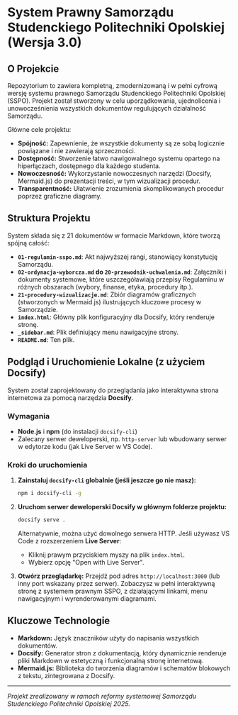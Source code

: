 # System Prawny Samorządu Studenckiego Politechniki Opolskiej (Wersja 3.0)

## O Projekcie

Repozytorium to zawiera kompletną, zmodernizowaną i w pełni cyfrową wersję systemu prawnego Samorządu Studenckiego Politechniki Opolskiej (SSPO). Projekt został stworzony w celu uporządkowania, ujednolicenia i unowocześnienia wszystkich dokumentów regulujących działalność Samorządu.

Główne cele projektu:
- **Spójność:** Zapewnienie, że wszystkie dokumenty są ze sobą logicznie powiązane i nie zawierają sprzeczności.
- **Dostępność:** Stworzenie łatwo nawigowalnego systemu opartego na hiperłączach, dostępnego dla każdego studenta.
- **Nowoczesność:** Wykorzystanie nowoczesnych narzędzi (Docsify, Mermaid.js) do prezentacji treści, w tym wizualizacji procedur.
- **Transparentność:** Ułatwienie zrozumienia skomplikowanych procedur poprzez graficzne diagramy.

## Struktura Projektu

System składa się z 21 dokumentów w formacie Markdown, które tworzą spójną całość:

- **`01-regulamin-sspo.md`**: Akt najwyższej rangi, stanowiący konstytucję Samorządu.
- **`02-ordynacja-wyborcza.md` do `20-przewodnik-uchwalenia.md`**: Załączniki i dokumenty systemowe, które uszczegóławiają przepisy Regulaminu w różnych obszarach (wybory, finanse, etyka, procedury itp.).
- **`21-procedury-wizualizacje.md`**: Zbiór diagramów graficznych (stworzonych w Mermaid.js) ilustrujących kluczowe procesy w Samorządzie.
- **`index.html`**: Główny plik konfiguracyjny dla Docsify, który renderuje stronę.
- **`_sidebar.md`**: Plik definiujący menu nawigacyjne strony.
- **`README.md`**: Ten plik.

## Podgląd i Uruchomienie Lokalne (z użyciem Docsify)

System został zaprojektowany do przeglądania jako interaktywna strona internetowa za pomocą narzędzia **Docsify**.

### Wymagania
- **Node.js** i **npm** (do instalacji `docsify-cli`)
- Zalecany serwer deweloperski, np. `http-server` lub wbudowany serwer w edytorze kodu (jak Live Server w VS Code).

### Kroki do uruchomienia
1.  **Zainstaluj `docsify-cli` globalnie (jeśli jeszcze go nie masz):**
    ```bash
    npm i docsify-cli -g
    ```

2.  **Uruchom serwer deweloperski Docsify w głównym folderze projektu:**
    ```bash
    docsify serve .
    ```
    Alternatywnie, można użyć dowolnego serwera HTTP. Jeśli używasz VS Code z rozszerzeniem **Live Server**:
    - Kliknij prawym przyciskiem myszy na plik `index.html`.
    - Wybierz opcję "Open with Live Server".

3.  **Otwórz przeglądarkę:**
    Przejdź pod adres `http://localhost:3000` (lub inny port wskazany przez serwer). Zobaczysz w pełni interaktywną stronę z systemem prawnym SSPO, z działającymi linkami, menu nawigacyjnym i wyrenderowanymi diagramami.

## Kluczowe Technologie
- **Markdown:** Język znaczników użyty do napisania wszystkich dokumentów.
- **Docsify:** Generator stron z dokumentacją, który dynamicznie renderuje pliki Markdown w estetyczną i funkcjonalną stronę internetową.
- **Mermaid.js:** Biblioteka do tworzenia diagramów i schematów blokowych z tekstu, zintegrowana z Docsify.

---
*Projekt zrealizowany w ramach reformy systemowej Samorządu Studenckiego Politechniki Opolskiej 2025.*